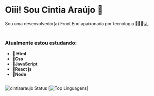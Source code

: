 # Oiii! Sou Cintia Araújo 👋
 Sou uma desenvolvedor(a) Front End apaixonada por tecnologia 👩🏻‍💻💻.
#



### Atualmente estou estudando:                                       



- 🚀 **Html**
- 🚀**Css**
- 🚀**JavaScript**
- 🚀**React js** 
- 🚀**Node**

 
##
![cintiaaraujo Status](https://github-readme-stats.vercel.app/api?username=cintiaaraujo&theme=radical )
[![Top Linguagens](https://github-readme-stats.vercel.app/api/top-langs/?username=cintiaaraujo&theme=radical)]

